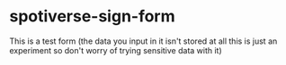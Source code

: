 # spotiverse-sign-form

This is a test form (the data you input in it isn't stored at all this is just an experiment so don't worry of trying sensitive data with it)
